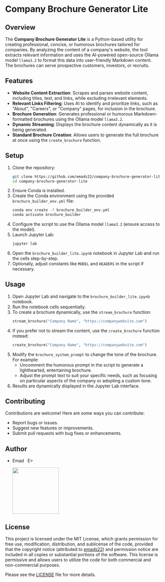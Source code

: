 # Company Brochure Generator Lite

## Overview
The **Company Brochure Generator Lite** is a Python-based utility for creating professional, concise, or humorous brochures tailored for companies. By analyzing the content of a company's website, the tool extracts relevant information and uses the AI-powered open-source Ollama model `llama3.2` to format this data into user-friendly Markdown content. The brochures can serve prospective customers, investors, or recruits.

## Features
- **Website Content Extraction**: Scrapes and parses website content, including titles, text, and links, while excluding irrelevant elements.
- **Relevant Links Filtering**: Uses AI to identify and prioritize links, such as "About", "Careers", or "Company" pages, for inclusion in the brochure.
- **Brochure Generation**: Generates professional or humorous Markdown-formatted brochures using the Ollama model `llama3.2`.
- **Dynamic Streaming**: Displays the brochure content dynamically as it is being generated.
- **Standard Brochure Creation**: Allows users to generate the full brochure at once using the `create_brochure` function.

## Setup
1. Clone the repository:
   ```bash
   git clone https://github.com/emads22/company-brochure-generator-lite.git
   cd company-brochure-generator-lite
   ```
2. Ensure Conda is installed.
3. Create the Conda environment using the provided `brochure_builder_env.yml` file:
   ```bash
   conda env create -f brochure_builder_env.yml
   conda activate brochure_builder
   ```
4. Configure the script to use the Ollama model `llama3.2` (ensure access to the model).
5. Launch Jupyter Lab:
   ```bash
   jupyter lab
6. Open the `brochure_builder_lite.ipynb` notebook in Jupyter Lab and run the cells step-by-step.
7. Optionally, adjust constants like `MODEL` and `HEADERS` in the script if necessary.

## Usage
1. Open Jupyter Lab and navigate to the `brochure_builder_lite.ipynb` notebook.
2. Run the notebook cells sequentially.
3. To create a brochure dynamically, use the `stream_brochure` function:
   ```python
   stream_brochure("Company Name", "https://companywebsite.com")
   ```
4. If you prefer not to stream the content, use the `create_brochure` function instead:
   ```python
   create_brochure("Company Name", "https://companywebsite.com")
   ```
5. Modify the `brochure_system_prompt` to change the tone of the brochure. For example:
    - Uncomment the humorous prompt in the script to generate a lighthearted, entertaining brochure.
    - Adjust the prompt text to suit your specific needs, such as focusing on particular aspects of the company or adopting a custom tone.
6. Results are dynamically displayed in the Jupyter Lab interface.

## Contributing
Contributions are welcome! Here are some ways you can contribute:
- Report bugs or issues.
- Suggest new features or improvements.
- Submit pull requests with bug fixes or enhancements.

## Author
- Emad &nbsp; E>

  [<img src="https://img.shields.io/badge/GitHub-Profile-blue?logo=github" width="150">](https://github.com/emads22)

## License
This project is licensed under the MIT License, which grants permission for free use, modification, distribution, and sublicense of the code, provided that the copyright notice (attributed to [emads22](https://github.com/emads22)) and permission notice are included in all copies or substantial portions of the software. This license is permissive and allows users to utilize the code for both commercial and non-commercial purposes.

Please see the [LICENSE](LICENSE) file for more details.


